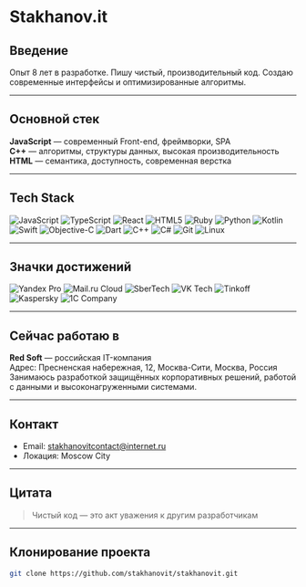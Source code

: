 # Stakhanov.it

## Введение

Опыт 8 лет в разработке. Пишу чистый, производительный код. Создаю современные интерфейсы и оптимизированные алгоритмы.

---

## Основной стек

**JavaScript** — современный Front-end, фреймворки, SPA  
**C++** — алгоритмы, структуры данных, высокая производительность  
**HTML** — семантика, доступность, современная верстка

---

## Tech Stack

![JavaScript](https://img.shields.io/badge/JavaScript-23272A?style=for-the-badge&logo=javascript&logoColor=F7DF1E)
![TypeScript](https://img.shields.io/badge/TypeScript-23272A?style=for-the-badge&logo=typescript&logoColor=3178C6)
![React](https://img.shields.io/badge/React-23272A?style=for-the-badge&logo=react&logoColor=61DAFB)
![HTML5](https://img.shields.io/badge/HTML5-23272A?style=for-the-badge&logo=html5&logoColor=E34F26)
![Ruby](https://img.shields.io/badge/Ruby-23272A?style=for-the-badge&logo=ruby&logoColor=CC342D)
![Python](https://img.shields.io/badge/Python-23272A?style=for-the-badge&logo=python&logoColor=3776AB)
![Kotlin](https://img.shields.io/badge/Kotlin-23272A?style=for-the-badge&logo=kotlin&logoColor=7F52FF)
![Swift](https://img.shields.io/badge/Swift-23272A?style=for-the-badge&logo=swift&logoColor=FA7343)
![Objective-C](https://img.shields.io/badge/Objective--C-23272A?style=for-the-badge&logo=apple&logoColor=white)
![Dart](https://img.shields.io/badge/Dart-23272A?style=for-the-badge&logo=dart&logoColor=0175C2)
![C++](https://img.shields.io/badge/C++-23272A?style=for-the-badge&logo=c%2B%2B&logoColor=00599C)
![C#](https://img.shields.io/badge/C%23-23272A?style=for-the-badge&logo=csharp&logoColor=239120)
![Git](https://img.shields.io/badge/Git-23272A?style=for-the-badge&logo=git&logoColor=F05032)
![Linux](https://img.shields.io/badge/Linux-23272A?style=for-the-badge&logo=linux&logoColor=FCC624)

---

## Значки достижений

<!-- Достижения от реальных российских IT-компаний, стилизованы как бейджи shields.io -->

![Yandex Pro](https://img.shields.io/badge/Yandex%20Pro-Эксперт%20Backend-23272A?style=for-the-badge&logo=yandex&logoColor=ff0000)
![Mail.ru Cloud](https://img.shields.io/badge/Mail.ru%20Cloud-Архитектор%20облака-23272A?style=for-the-badge&logo=mail.ru&logoColor=0082ff)
![SberTech](https://img.shields.io/badge/SberTech-Безопасный%20DevOps-23272A?style=for-the-badge&logo=sberbank&logoColor=77bc1f)
![VK Tech](https://img.shields.io/badge/VK%20Tech-Мобильный%20инноватор-23272A?style=for-the-badge&logo=vk&logoColor=4680c2)
![Tinkoff](https://img.shields.io/badge/Tinkoff-Финтех%20инженер-23272A?style=for-the-badge&logo=tinkoff-bank&logoColor=ffdd2d)
![Kaspersky](https://img.shields.io/badge/Kaspersky-Участник%20кибербезопасности-23272A?style=for-the-badge&logo=kaspersky&logoColor=009900)
![1C Company](https://img.shields.io/badge/1C%20Company-Автоматизация%20бизнеса-23272A?style=for-the-badge&logo=1c&logoColor=fed500)

---

## Сейчас работаю в

**Red Soft** — российская IT-компания  
Адрес: Пресненская набережная, 12, Москва-Сити, Москва, Россия  
Занимаюсь разработкой защищённых корпоративных решений, работой с данными и высоконагруженными системами.

---

## Контакт

- Email: stakhanovitcontact@internet.ru
- Локация: Moscow City

---

## Цитата

> Чистый код — это акт уважения к другим разработчикам

---

## Клонирование проекта

```sh
git clone https://github.com/stakhanovit/stakhanovit.git
```
